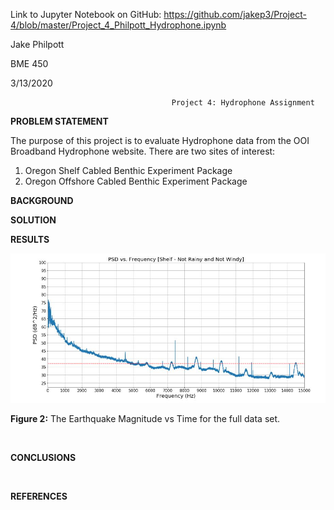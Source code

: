 
Link to Jupyter Notebook on GitHub:
https://github.com/jakep3/Project-4/blob/master/Project_4_Philpott_Hydrophone.ipynb

Jake Philpott

BME 450

3/13/2020

                                        Project 4: Hydrophone Assignment

__PROBLEM STATEMENT__ 

The purpose of this project is to evaluate Hydrophone data from the OOI Broadband Hydrophone website. There are two sites of interest:
  1.	Oregon Shelf Cabled Benthic Experiment Package
  2.	Oregon Offshore Cabled Benthic Experiment Package
 



__BACKGROUND__ 





__SOLUTION__




__RESULTS__



![](1.JPG)

__Figure 2:__ The Earthquake Magnitude vs Time for the full data set.
 
 
 
__CONCLUSIONS__ 

 
 
__REFERENCES__
